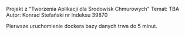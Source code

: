 Projekt z "Tworzenia Aplikacji dla Środowisk Chmurowych"
Temat: TBA
Autor: Konrad Stefański
nr Indeksu 39870

Pierwsze uruchomienie dockera bazy danych trwa do 5 minut.
